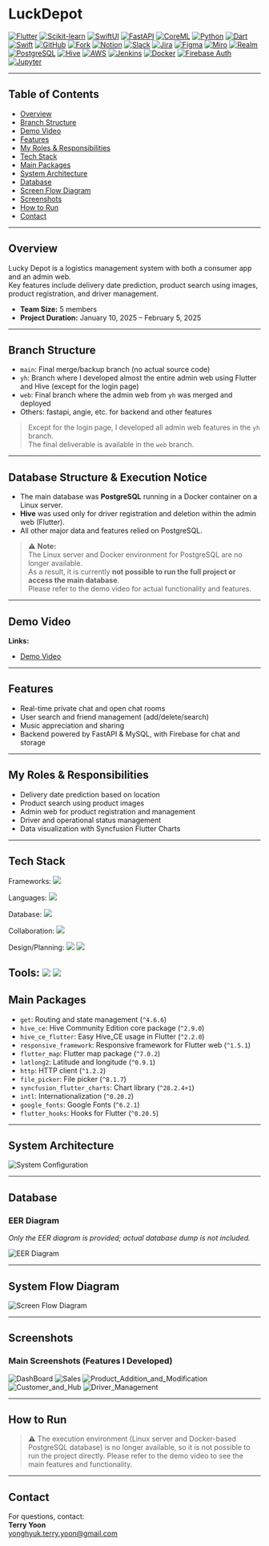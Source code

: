 # LuckDepot

[![Flutter](https://img.shields.io/badge/Flutter-02569B?style=for-the-badge&logo=flutter&logoColor=white)](https://flutter.dev/)
[![Scikit-learn](https://img.shields.io/badge/Scikit--learn-F7931E?style=for-the-badge&logo=scikit-learn&logoColor=white)](https://scikit-learn.org/)
[![SwiftUI](https://img.shields.io/badge/SwiftUI-FA7343?style=for-the-badge&logo=swift&logoColor=white)](https://developer.apple.com/xcode/swiftui/)
[![FastAPI](https://img.shields.io/badge/FastAPI-009688?style=for-the-badge&logo=fastapi&logoColor=white)](https://fastapi.tiangolo.com/)
[![CoreML](https://img.shields.io/badge/CoreML-0B1836?style=for-the-badge&logo=apple&logoColor=white)](https://developer.apple.com/documentation/coreml)
[![Python](https://img.shields.io/badge/Python-3776AB?style=for-the-badge&logo=python&logoColor=white)](https://python.org/)
[![Dart](https://img.shields.io/badge/Dart-0175C2?style=for-the-badge&logo=dart&logoColor=white)](https://dart.dev/)
[![Swift](https://img.shields.io/badge/Swift-FA7343?style=for-the-badge&logo=swift&logoColor=white)](https://developer.apple.com/swift/)
[![GitHub](https://img.shields.io/badge/GitHub-181717?style=for-the-badge&logo=github&logoColor=white)](https://github.com/)
[![Fork](https://img.shields.io/badge/Fork-181717?style=for-the-badge&logo=github&logoColor=white)](https://fork.com/)
[![Notion](https://img.shields.io/badge/Notion-000000?style=for-the-badge&logo=notion&logoColor=white)](https://notion.so/)
[![Slack](https://img.shields.io/badge/Slack-4A154B?style=for-the-badge&logo=slack&logoColor=white)](https://slack.com/)
[![Jira](https://img.shields.io/badge/Jira-0052CC?style=for-the-badge&logo=jira&logoColor=white)](https://www.atlassian.com/software/jira)
[![Figma](https://img.shields.io/badge/Figma-F24E1E?style=for-the-badge&logo=figma&logoColor=white)](https://figma.com/)
[![Miro](https://img.shields.io/badge/Miro-050038?style=for-the-badge&logo=miro&logoColor=white)](https://miro.com/)
[![Realm](https://img.shields.io/badge/Realm-39477F?style=for-the-badge&logo=realm&logoColor=white)](https://realm.io/)
[![PostgreSQL](https://img.shields.io/badge/PostgreSQL-336791?style=for-the-badge&logo=postgresql&logoColor=white)](https://www.postgresql.org/)
[![Hive](https://img.shields.io/badge/Hive-FFC107?style=for-the-badge&logo=hive&logoColor=white)](https://pub.dev/packages/hive)
[![AWS](https://img.shields.io/badge/AWS-232F3E?style=for-the-badge&logo=amazon-aws&logoColor=white)](https://aws.amazon.com/)
[![Jenkins](https://img.shields.io/badge/Jenkins-D24939?style=for-the-badge&logo=jenkins&logoColor=white)](https://www.jenkins.io/)
[![Docker](https://img.shields.io/badge/Docker-2496ED?style=for-the-badge&logo=docker&logoColor=white)](https://www.docker.com/)
[![Firebase Auth](https://img.shields.io/badge/Firebase%20Auth-FFCA28?style=for-the-badge&logo=firebase&logoColor=white)](https://firebase.google.com/)
[![Jupyter](https://img.shields.io/badge/Jupyter-F37626?style=for-the-badge&logo=jupyter&logoColor=white)](https://jupyter.org/)


---

## Table of Contents

- [Overview](#overview)
- [Branch Structure](#Branch_Structure)
- [Demo Video](#demo-video)
- [Features](#features)
- [My Roles & Responsibilities](#my-roles--responsibilities)
- [Tech Stack](#tech-stack)
- [Main Packages](#main-packages)
- [System Architecture](#system-architecture)
- [Database](#database)
- [Screen Flow Diagram](#screen-flow-diagram)
- [Screenshots](#screenshots)
- [How to Run](#how-to-run)
- [Contact](#contact)

---

## Overview

Lucky Depot is a logistics management system with both a consumer app and an admin web.  
Key features include delivery date prediction, product search using images, product registration, and driver management.

- **Team Size:** 5 members  
- **Project Duration:** January 10, 2025 – February 5, 2025
  
---

## Branch Structure

- `main`: Final merge/backup branch (no actual source code)
- `yh`: Branch where I developed almost the entire admin web using Flutter and Hive (except for the login page)
- `web`: Final branch where the admin web from `yh` was merged and deployed
- Others: fastapi, angie, etc. for backend and other features

> Except for the login page, I developed all admin web features in the `yh` branch.  
> The final deliverable is available in the `web` branch.

---

## Database Structure & Execution Notice

- The main database was **PostgreSQL** running in a Docker container on a Linux server.
- **Hive** was used only for driver registration and deletion within the admin web (Flutter).
- All other major data and features relied on PostgreSQL.

> ⚠️ **Note:**  
> The Linux server and Docker environment for PostgreSQL are no longer available.  
> As a result, it is currently **not possible to run the full project or access the main database**.  
> Please refer to the demo video for actual functionality and features.


---

## Demo Video

**Links:**  
- [Demo Video](https://youtu.be/iPYmU4KXNjw)

---

## Features

- Real-time private chat and open chat rooms
- User search and friend management (add/delete/search)
- Music appreciation and sharing
- Backend powered by FastAPI & MySQL, with Firebase for chat and storage

---

## My Roles & Responsibilities

- Delivery date prediction based on location
- Product search using product images
- Admin web for product registration and management
- Driver and operational status management
- Data visualization with Syncfusion Flutter Charts

---

## Tech Stack

Frameworks:
<img src="https://img.shields.io/badge/Flutter-02569B?style=for-the-badge&logo=flutter&logoColor=white"/>

Languages:
<img src="https://img.shields.io/badge/Dart-0175C2?style=for-the-badge&logo=dart&logoColor=white"/>

Database:
<img src="https://img.shields.io/badge/Hive-FFC107?style=for-the-badge&logo=hive&logoColor=white"/>

Collaboration:
<img src="https://img.shields.io/badge/Fork-181717?style=for-the-badge&logo=github&logoColor=white"/>

Design/Planning:
<img src="https://img.shields.io/badge/Figma-F24E1E?style=for-the-badge&logo=figma&logoColor=white"/>
<img src="https://img.shields.io/badge/Miro-050038?style=for-the-badge&logo=miro&logoColor=white"/>

Tools:
<img src="https://img.shields.io/badge/VS%20Code-007ACC?style=for-the-badge&logo=visualstudiocode&logoColor=white"/>
<img src="https://img.shields.io/badge/GitHub-181717?style=for-the-badge&logo=github&logoColor=white"/>
---

## Main Packages

- `get`: Routing and state management (`^4.6.6`)
- `hive_ce`: Hive Community Edition core package (`^2.9.0`)
- `hive_ce_flutter`: Easy Hive_CE usage in Flutter (`^2.2.0`)
- `responsive_framework`: Responsive framework for Flutter web (`^1.5.1`)
- `flutter_map`: Flutter map package (`^7.0.2`)
- `latlong2`: Latitude and longitude (`^0.9.1`)
- `http`: HTTP client (`^1.2.2`)
- `file_picker`: File picker (`^8.1.7`)
- `syncfusion_flutter_charts`: Chart library (`^28.2.4+1`)
- `intl`: Internationalization (`^0.20.2`)
- `google_fonts`: Google Fonts (`^6.2.1`)
- `flutter_hooks`: Hooks for Flutter (`^0.20.5`)


---

## System Architecture

![System Configuration](image/System_Architecture.png)

---

## Database

### EER Diagram  
_Only the EER diagram is provided; actual database dump is not included._

![EER Diagram](image/EER.png)

---

## System Flow Diagram

![Screen Flow Diagram](image/SFD.png)

---

## Screenshots

### Main Screenshots (Features I Developed)

![DashBoard](image/DashBoard.png)
![Sales](image/Sales.png)
![Product_Addition_and_Modification](image/Product_Addition_and_Modification.png.png)
![Customer_and_Hub](image/Customer_and_Hub.png)
![Driver_Management](image/Driver_Management.png)

---

## How to Run

> ⚠️ The execution environment (Linux server and Docker-based PostgreSQL database) is no longer available, so it is not possible to run the project directly.
> Please refer to the demo video to see the main features and functionality.


---

## Contact

For questions, contact:  
**Terry Yoon**  
yonghyuk.terry.yoon@gmail.com
